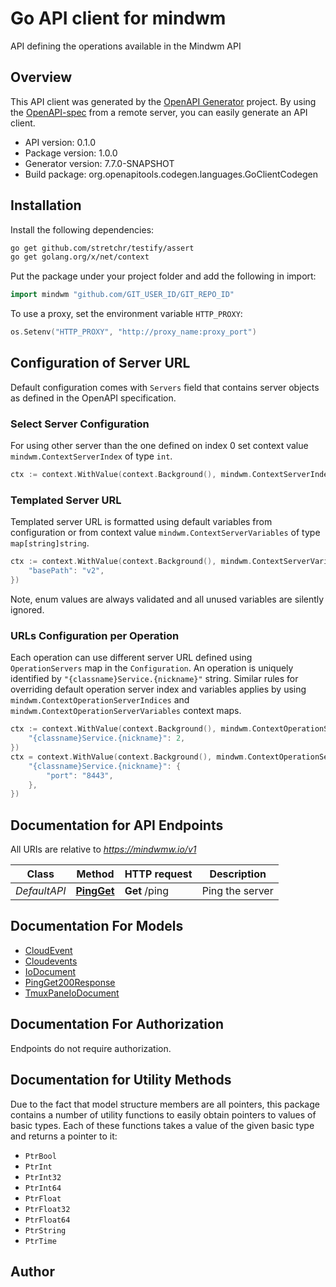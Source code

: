 # Go API client for mindwm

API defining the operations available in the Mindwm API

## Overview
This API client was generated by the [OpenAPI Generator](https://openapi-generator.tech) project.  By using the [OpenAPI-spec](https://www.openapis.org/) from a remote server, you can easily generate an API client.

- API version: 0.1.0
- Package version: 1.0.0
- Generator version: 7.7.0-SNAPSHOT
- Build package: org.openapitools.codegen.languages.GoClientCodegen

## Installation

Install the following dependencies:

```sh
go get github.com/stretchr/testify/assert
go get golang.org/x/net/context
```

Put the package under your project folder and add the following in import:

```go
import mindwm "github.com/GIT_USER_ID/GIT_REPO_ID"
```

To use a proxy, set the environment variable `HTTP_PROXY`:

```go
os.Setenv("HTTP_PROXY", "http://proxy_name:proxy_port")
```

## Configuration of Server URL

Default configuration comes with `Servers` field that contains server objects as defined in the OpenAPI specification.

### Select Server Configuration

For using other server than the one defined on index 0 set context value `mindwm.ContextServerIndex` of type `int`.

```go
ctx := context.WithValue(context.Background(), mindwm.ContextServerIndex, 1)
```

### Templated Server URL

Templated server URL is formatted using default variables from configuration or from context value `mindwm.ContextServerVariables` of type `map[string]string`.

```go
ctx := context.WithValue(context.Background(), mindwm.ContextServerVariables, map[string]string{
	"basePath": "v2",
})
```

Note, enum values are always validated and all unused variables are silently ignored.

### URLs Configuration per Operation

Each operation can use different server URL defined using `OperationServers` map in the `Configuration`.
An operation is uniquely identified by `"{classname}Service.{nickname}"` string.
Similar rules for overriding default operation server index and variables applies by using `mindwm.ContextOperationServerIndices` and `mindwm.ContextOperationServerVariables` context maps.

```go
ctx := context.WithValue(context.Background(), mindwm.ContextOperationServerIndices, map[string]int{
	"{classname}Service.{nickname}": 2,
})
ctx = context.WithValue(context.Background(), mindwm.ContextOperationServerVariables, map[string]map[string]string{
	"{classname}Service.{nickname}": {
		"port": "8443",
	},
})
```

## Documentation for API Endpoints

All URIs are relative to *https://mindwmw.io/v1*

Class | Method | HTTP request | Description
------------ | ------------- | ------------- | -------------
*DefaultAPI* | [**PingGet**](docs/DefaultAPI.md#pingget) | **Get** /ping | Ping the server


## Documentation For Models

 - [CloudEvent](docs/CloudEvent.md)
 - [Cloudevents](docs/Cloudevents.md)
 - [IoDocument](docs/IoDocument.md)
 - [PingGet200Response](docs/PingGet200Response.md)
 - [TmuxPaneIoDocument](docs/TmuxPaneIoDocument.md)


## Documentation For Authorization

Endpoints do not require authorization.


## Documentation for Utility Methods

Due to the fact that model structure members are all pointers, this package contains
a number of utility functions to easily obtain pointers to values of basic types.
Each of these functions takes a value of the given basic type and returns a pointer to it:

* `PtrBool`
* `PtrInt`
* `PtrInt32`
* `PtrInt64`
* `PtrFloat`
* `PtrFloat32`
* `PtrFloat64`
* `PtrString`
* `PtrTime`

## Author



